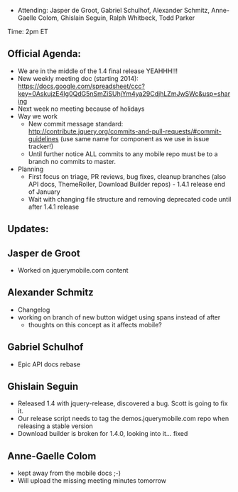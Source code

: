 * Attending: Jasper de Groot, Gabriel Schulhof, Alexander Schmitz, Anne-Gaelle Colom, Ghislain Seguin, Ralph Whitbeck, Todd Parker

Time: 2pm ET

## Official Agenda:
* We are in the middle of the 1.4 final release YEAHHH!!!
* New weekly meeting doc (starting 2014): https://docs.google.com/spreadsheet/ccc?key=0AskujzE4Ig0QdG5nSmZiSUhjYm4ya29CdjhLZmJwSWc&usp=sharing
* Next week no meeting because of holidays
* Way we work
  - New commit message standard: http://contribute.jquery.org/commits-and-pull-requests/#commit-guidelines (use same name for component as we use in issue tracker!)
  - Until further notice ALL commits to any mobile repo must be to a branch no commits to master.
* Planning
  - First focus on triage, PR reviews, bug fixes, cleanup branches (also API docs, ThemeRoller, Download Builder repos) - 1.4.1 release end of January
  - Wait with changing file structure and removing deprecated code until after 1.4.1 release


## Updates:

## Jasper de Groot
* Worked on jquerymobile.com content


## Alexander Schmitz
* Changelog
* working on branch of new button widget using spans instead of after
  - thoughts on this concept as it affects mobile?


## Gabriel Schulhof
* Epic API docs rebase


## Ghislain Seguin
* Released 1.4 with jquery-release, discovered a bug. Scott is going to fix it.
* Our release script needs to tag the demos.jquerymobile.com repo when releasing a stable version
* Download builder is broken for 1.4.0, looking into it… fixed


## Anne-Gaelle Colom
* kept away from the mobile docs ;-)
* Will upload the missing meeting minutes tomorrow
